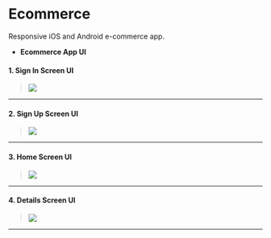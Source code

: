 # Ecommerce
Responsive iOS and Android e-commerce app.

* **Ecommerce App UI**

#### 1. Sign In Screen UI
>![](https://github.com/MartinMwiti/Ecommerce/blob/master/assets/SignInScreen.png)

---
#### 2. Sign Up Screen UI
>![](https://github.com/MartinMwiti/Ecommerce/blob/master/assets/SignUpScreen.png)

---
#### 3. Home Screen UI
>![](https://github.com/MartinMwiti/Ecommerce/blob/master/assets/HomeScreen.png)

---
#### 4. Details Screen UI
>![](https://github.com/MartinMwiti/Ecommerce/blob/master/assets/DetailsScreen.png)

---
